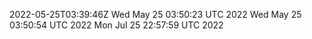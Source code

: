 2022-05-25T03:39:46Z
Wed May 25 03:50:23 UTC 2022
Wed May 25 03:50:54 UTC 2022
Mon Jul 25 22:57:59 UTC 2022
